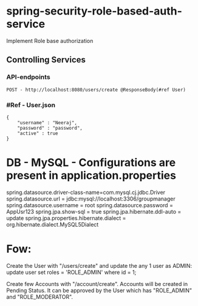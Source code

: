 # spring-security-role-based-auth-service
Implement Role base authorization

## Controlling Services
### API-endpoints
```
POST - http://localhost:8080/users/create @ResponseBody(#ref User)
```
### #Ref - User.json
```
{
    "username" : "Neeraj",
    "password" : "password",
    "active" : true
}

```
# DB - MySQL - Configurations are present in application.properties
spring.datasource.driver-class-name=com.mysql.cj.jdbc.Driver
spring.datasource.url = jdbc:mysql://localhost:3306/groupmanager
spring.datasource.username = root
spring.datasource.password = AppUsr123
spring.jpa.show-sql = true
spring.jpa.hibernate.ddl-auto = update
spring.jpa.properties.hibernate.dialect = org.hibernate.dialect.MySQL5Dialect


# Fow:
Create the User with "/users/create" and update the any 1 user as ADMIN:
update user set roles = 'ROLE_ADMIN' where id = 1;

Create few Accounts with "/account/create". Accounts will be created in Pending Status.
It can be approved by the User which has "ROLE_ADMIN" and "ROLE_MODERATOR".

